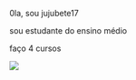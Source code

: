 0la, sou jujubete17 

sou estudante do ensino médio 

faço 4 cursos 

![](https://media1.tenor.com/m/5PkjBikhUoUAAAAd/sheppy-shisha.gif)
